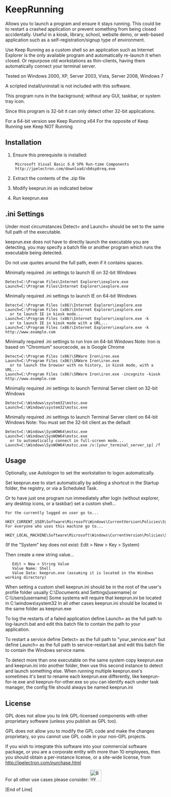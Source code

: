 # KeepRunning
Allows you to launch a program and ensure it stays running. This could be to restart a crashed application or prevent something from being closed accidentally. Useful in a kiosk, library, school, website demo, or web-based application such as a self-registration/signup type of environment.

Use Keep Running as a custom shell so an application such as Internet Explorer is the only available program and automatically re-launch it when closed. Or repurpose old workstations as thin-clients, having them automatically connect your terminal server.

Tested on Windows 2000, XP, Server 2003, Vista, Server 2008, Windows 7

A scripted install/uninstall is not included with this software.

This program runs in the background; without any GUI, taskbar, or system tray icon.

Since this program is 32-bit it can only detect other 32-bit applications.

For a 64-bit version see Keep Running x64
For the opposite of Keep Running see Keep NOT Running

## Installation

1) Ensure this prerequisite is installed:

        Microsoft Visual Basic 6.0 SP6 Run-time Components
        http://jpelectron.com/download/vb6sp6req.exe
        
2) Extract the contents of the .zip file
3) Modify keeprun.ini as indicated below
4) Run keeprun.exe

## .ini Settings

Under most circumstances Detect= and Launch= should be set to the same full path of the executable.

keeprun.exe does not have to directly launch the executable you are detecting, you may specify a batch file or another program which runs the executable being detected.

Do not use quotes around the full path, even if it contains spaces.

Minimally required .ini settings to launch IE on 32-bit Windows

    Detect=C:\Program Files\Internet Explorer\iexplore.exe
    Launch=C:\Program Files\Internet Explorer\iexplore.exe

Minimally required .ini settings to launch IE on 64-bit Windows

    Detect=C:\Program Files (x86)\Internet Explorer\iexplore.exe
    Launch=C:\Program Files (x86)\Internet Explorer\iexplore.exe
      or to launch IE in kiosk mode...
    Launch=C:\Program Files (x86)\Internet Explorer\iexplore.exe -k
      or to launch IE in kiosk mode with a URL...
    Launch=C:\Program Files (x86)\Internet Explorer\iexplore.exe -k http://www.example.com

Minimally required .ini settings to run Iron on 64-bit Windows
   Note: Iron is based on "Chromium" sourcecode, as is Google Chrome

    Detect=C:\Program Files (x86)\SRWare Iron\iron.exe
    Launch=C:\Program Files (x86)\SRWare Iron\iron.exe
      or to launch the browser with no history, in kiosk mode, with a URL...
    Launch=C:\Program Files (x86)\SRWare Iron\iron.exe -incognito -kiosk http://www.example.com

Minimally required .ini settings to launch Terminal Server client on 32-bit Windows

    Detect=C:\Windows\system32\mstsc.exe
    Launch=C:\Windows\system32\mstsc.exe

Minimally required .ini settings to launch Terminal Server client on 64-bit Windows
   Note: You must set the 32-bit client as the default

    Detect=C:\Windows\SysWOW64\mstsc.exe
    Launch=C:\Windows\SysWOW64\mstsc.exe
      or to automatically connect in full-screen mode...
    Launch=C:\Windows\SysWOW64\mstsc.exe /v:[your_terminal_server_ip] /f

## Usage

Optionally, use Autologon to set the workstation to logon automatically.

Set keeprun.exe to start automatically by adding a shortcut in the Startup folder, the registry, or via a Scheduled Task.

Or to have just one program run immediately after login (without explorer, any desktop icons, or a taskbar) set a custom shell...

    For the currently logged on user go to...
       HKEY_CURRENT_USER\Software\Microsoft\Windows\CurrentVersion\Policies\System
    For everyone who uses this machine go to...
       HKEY_LOCAL_MACHINE\Software\Microsoft\Windows\CurrentVersion\Policies\System

   (If the "System" key does not exist: Edit > New > Key > System)

   Then create a new string value...
   
       Edit > New > String Value
       Value Name: Shell
       Value Data: keeprun.exe (assuming it is located in the Windows working directory)

   When setting a custom shell keeprun.ini should be in the root of the user's profile folder
   usually C:\Documents and Settings\[username]  or  C:\Users\[username]
   Some systems will require that keeprun.ini be located in C:\windows\system32
   In all other cases keeprun.ini should be located in the same folder as keeprun.exe

To log the restarts of a failed application define Launch= as the full path to log-launch.bat and edit this batch file to contain the path to your application.

To restart a service define Detect= as the full path to "your_service.exe" but define Launch= as the full path to service-restart.bat and edit this batch file to contain the Windows service name.

To detect more than one executable on the same system copy keeprun.exe and keeprun.ini into another folder, then use this second instance to detect and launch something else. When running multiple keeprun.exe's sometimes it's best to rename each keeprun.exe differently, like keeprun-for-ie.exe and keeprun-for-other.exe so you can identify each under task manager, the config file should always be named keeprun.ini

## License

GPL does not allow you to link GPL-licensed components with other proprietary software (unless you publish as GPL too).

GPL does not allow you to modify the GPL code and make the changes proprietary, so you cannot use GPL code in your non-GPL projects.

If you wish to integrate this software into your commercial software package, or you are a corporate entity with more than 10 employees, then you should obtain a per-instance license, or a site-wide license, from http://jpelectron.com/purchase.html

For all other use cases please consider: <a href='https://ko-fi.com/C0C54S4JF' target='_blank'><img height='36' style='border:0px;height:36px;' src='https://cdn.ko-fi.com/cdn/kofi2.png?v=2' border='0' alt='Buy Me a Coffee at ko-fi.com' /></a>

[End of Line]

